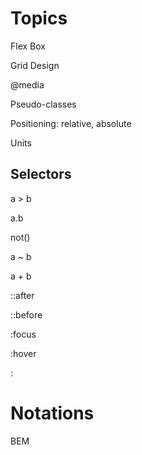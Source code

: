 


# Topics

Flex Box

Grid Design

@media

Pseudo-classes

Positioning: relative, absolute

Units

## Selectors

a > b

a.b

not()

a ~ b

a + b

::after

::before

:focus

:hover

:


# Notations

BEM

